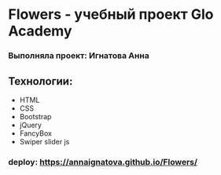 # Flowers - учебный проект Glo Academy
### Выполняла проект: Игнатова Анна

## Технологии:
- HTML
- CSS
- Bootstrap 
- jQuery
- FancyBox
- Swiper slider js

### deploy: https://annaignatova.github.io/Flowers/
